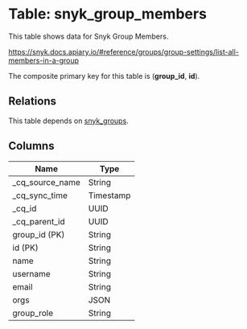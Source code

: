 # Table: snyk_group_members

This table shows data for Snyk Group Members.

https://snyk.docs.apiary.io/#reference/groups/group-settings/list-all-members-in-a-group

The composite primary key for this table is (**group_id**, **id**).

## Relations

This table depends on [snyk_groups](snyk_groups).

## Columns

| Name          | Type          |
| ------------- | ------------- |
|_cq_source_name|String|
|_cq_sync_time|Timestamp|
|_cq_id|UUID|
|_cq_parent_id|UUID|
|group_id (PK)|String|
|id (PK)|String|
|name|String|
|username|String|
|email|String|
|orgs|JSON|
|group_role|String|